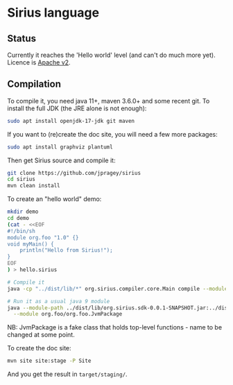 # Sirius language
## Status
Currently it reaches the 'Hello world' level (and can't do much more yet).
Licence is [Apache v2](https://www.apache.org/licenses/LICENSE-2.0.html).

## Compilation
To compile it, you need java 11+, maven 3.6.0+ and some recent git.
To install the full JDK (the JRE alone is not enough):

```bash
sudo apt install openjdk-17-jdk git maven
```

If you want to (re)create the doc site, you will need a few more packages:

```bash
sudo apt install graphviz plantuml
```
Then get Sirius source and compile it:

```bash
git clone https://github.com/jpragey/sirius
cd sirius
mvn clean install
```

To create an "hello world" demo:

```bash
mkdir demo
cd demo
(cat - <<EOF
#!/bin/sh
module org.foo "1.0" {}
void myMain() {
	println("Hello from Sirius!");
}
EOF
) > hello.sirius

# Compile it
java -cp "../dist/lib/*" org.sirius.compiler.core.Main compile --module modulesDir --main org.foo.myMain hello.sirius

# Run it as a usual java 9 module
java --module-path ../dist/lib/org.sirius.sdk-0.0.1-SNAPSHOT.jar:../dist/lib/org.sirius.runtime-0.0.1-SNAPSHOT.jar:modulesDir/org/foo.jar \
  --module org.foo/org.foo.JvmPackage
```
NB: JvmPackage is a fake class that holds top-level functions - name to be changed at some point.

To create the doc site:

```bash
mvn site site:stage -P Site
```
And you get the result in `target/staging/`.


